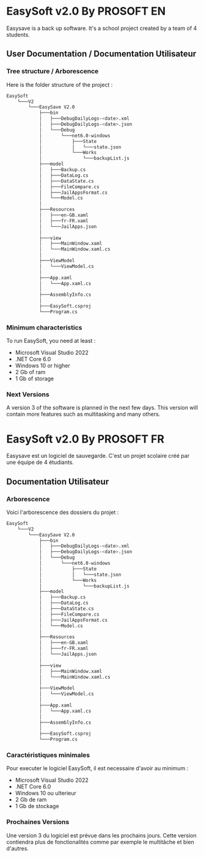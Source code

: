 # EasySoft v2.0 By PROSOFT EN

Easysave is a back up software. It's a school project created by a team of 4 students.

## User Documentation / Documentation Utilisateur

### Tree structure / Arborescence

Here is the folder structure of the project :

```bash
EasySoft
    └───V2
        └───EasySave V2.0
            ├───bin
            │   ├───DebugDailyLogs-<date>.xml
            │   ├───DebugDailyLogs-<date>.json
            │   └───Debug
            │       └───net6.0-windows
            │           ├───State
            │           │   └───state.json
            │           └───Works
            │               └───backupList.js
            ├───model
            │   ├───Backup.cs
            │   ├───DataLog.cs
            │   ├───DataState.cs
            │   ├───FileCompare.cs
            │   ├───JailAppsFormat.cs
            │   └───Model.cs
            │
            ├───Resources
            │   ├───en-GB.xaml
            │   ├───fr-FR.xaml
            │   └───JailApps.json
            │
            ├───view
            │   ├───MainWindow.xaml
            │   └───MainWindow.xaml.cs
            │
            ├───ViewModel
            │   └───ViewModel.cs
            │
            ├───App.xaml
            │   └───App.xaml.cs
            │
            ├───AssemblyInfo.cs
            │
            ├───EasySoft.csproj
            └───Program.cs
```

### Minimum characteristics

To run EasySoft, you need at least :
- Microsoft Visual Studio 2022
- .NET Core 6.0
- Windows 10 or higher
- 2 Gb of ram
- 1 Gb of storage

### Next Versions

A version 3 of the software is planned in the next few days.
This version will contain more features such as multitasking and many others.

# EasySoft v2.0 By PROSOFT FR

Easysave est un logiciel de sauvegarde. C'est un projet scolaire créé par une équipe de 4 étudiants.

## Documentation Utilisateur

### Arborescence

Voici l'arborescence des dossiers du projet :

```bash
EasySoft
    └───V2
        └───EasySave V2.0
            ├───bin
            │   ├───DebugDailyLogs-<date>.xml
            │   ├───DebugDailyLogs-<date>.json
            │   └───Debug
            │       └───net6.0-windows
            │           ├───State
            │           │   └───state.json
            │           └───Works
            │               └───backupList.js
            ├───model
            │   ├───Backup.cs
            │   ├───DataLog.cs
            │   ├───DataState.cs
            │   ├───FileCompare.cs
            │   ├───JailAppsFormat.cs
            │   └───Model.cs
            │
            ├───Resources
            │   ├───en-GB.xaml
            │   ├───fr-FR.xaml
            │   └───JailApps.json
            │
            ├───view
            │   ├───MainWindow.xaml
            │   └───MainWindow.xaml.cs
            │
            ├───ViewModel
            │   └───ViewModel.cs
            │
            ├───App.xaml
            │   └───App.xaml.cs
            │
            ├───AssemblyInfo.cs
            │
            ├───EasySoft.csproj
            └───Program.cs
```

### Caractéristiques minimales

Pour executer le logiciel EasySoft, il est necessaire d'avoir au minimum :
- Microsoft Visual Studio 2022
- .NET Core 6.0
- Windows 10 ou ulterieur
- 2 Gb de ram
- 1 Gb de stockage

### Prochaines Versions

Une version 3 du logiciel est prévue dans les prochains jours.
Cette version contiendra plus de fonctionalités comme par exemple le multitâche et bien d'autres.
